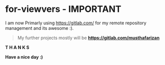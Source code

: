 # for-viewvers - IMPORTANT

I am now Primarly using https://gitlab.com/ for my remote repository management and its awesome :).

> My further projects mostly will be **https://gitlab.com/musthafarizan**

**T H A N K S**

**Have a nice day :)**
